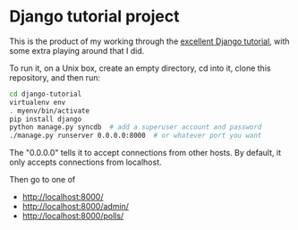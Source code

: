 # Django tutorial project

This is the product of my working through the
[excellent Django tutorial](https://docs.djangoproject.com/en/1.5/intro/), with some
extra playing around that I did.

To run it, on a Unix box, create an empty directory, cd into it, clone this
repository, and then run:

```bash
cd django-tutorial
virtualenv env
. myenv/bin/activate
pip install django
python manage.py syncdb  # add a superuser account and password
./manage.py runserver 0.0.0.0:8000  # or whatever port you want
```

The "0.0.0.0" tells it to accept connections from other hosts.  By default,
it only accepts connections from localhost.

Then go to one of

* [http://localhost:8000/]()
* [http://localhost:8000/admin/]()
* [http://localhost:8000/polls/]()

